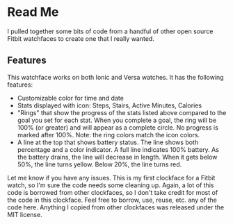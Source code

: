 # Read Me

I pulled together some bits of code from a handful of other open source Fitbit watchfaces to create one that I really wanted.

## Features
This watchface works on both Ionic and Versa watches. It has the following features:

- Customizable color for time and date
- Stats displayed with icon: Steps, Stairs, Active Minutes, Calories
- "Rings" that show the progress of the stats listed above compared to the goal you set for each stat. When you complete a goal, the ring will be 100% (or greater) and will appear as a complete circle. No progress is marked after 100%. Note: the ring colors match the icon colors.
- A line at the top that shows battery status. The line shows both percentage and a color indicator. A full line indicates 100% battery. As the battery drains, the line will decrease in length. When it gets below 50%, the line turns yellow. Below 20%, the line turns red.



Let me know if you have any issues. This is my first clockface for a Fitbit watch, so I'm sure the code needs some cleaning up. Again, a lot of this code is borrowed from other clockfaces, so I don't take credit for most of the code in this clockface. Feel free to borrow, use, reuse, etc. any of the code here. Anything I copied from other clockfaces was released under the MIT license.
